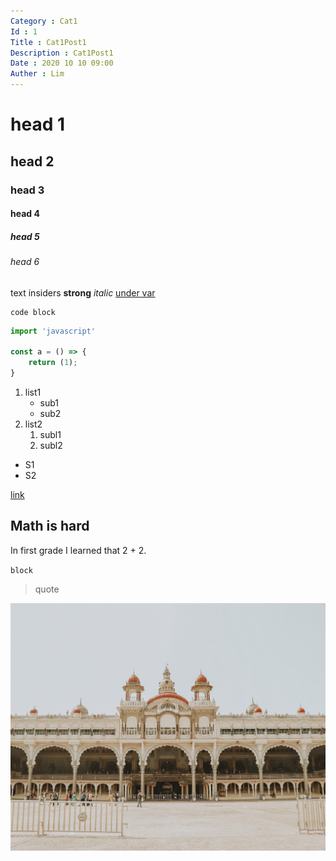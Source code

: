```yaml
---
Category : Cat1
Id : 1
Title : Cat1Post1
Description : Cat1Post1
Date : 2020 10 10 09:00
Auther : Lim
---
```


# head 1
## head 2
### head 3
#### head 4
##### head 5
###### head 6

text insiders
**strong**
*italic*
<u>under var</u>

```
code block
```

```javascript
import 'javascript'

const a = () => {
	return (1);
}
```

1. list1
	- sub1
	- sub2
2. list2
	1. subl1
	2. subl2
- S1
- S2

[link](https://google.com)

## Math is hard

In first grade I learned that 2 + 2.

`block`

> quote

![image](https://raw.githubusercontent.com/seo1im/42BLOG/master/src/images/posts/test.jpg)
